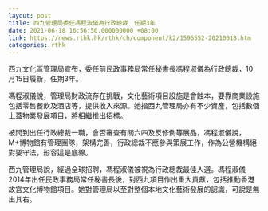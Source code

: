 ```yaml
---
layout: post
title: 西九管理局委任馮程淑儀為行政總裁　任期3年
date: 2021-06-18 16:56:50.000000000 +08:00
link: https://news.rthk.hk/rthk/ch/component/k2/1596552-20210618.htm
categories: rthk
---
```


西九文化區管理局宣布，委任前民政事務局常任秘書長馮程淑儀為行政總裁，10月15日履新，任期3年。

馮程淑儀說，管理局財政流存在挑戰，文化藝術項目設施是會蝕本，要靠商業設施包括零售餐飲及酒店等，提供收入來源。她指西九管理局亦有不少資產，包括數個上蓋物業發展項目，將相繼推出招標。

被問到出任行政總裁一職，會否審查有關六四及反修例等展品，馮程淑儀說，M+博物館有管理團隊，架構完善，行政總裁不應參與策展工作，作為公營機構絕對要守法，形容這是底線。

西九管理局說，經過全球招聘，馮程淑儀被視為行政總裁最佳人選。馮程淑儀2014年出任民政事務局常任秘書長後，對西九項目作出重大貢獻，包括推動香港故宮文化博物館項目。她對管理局以至對整個本地文化藝術發展的認識，可說是無出其右。
